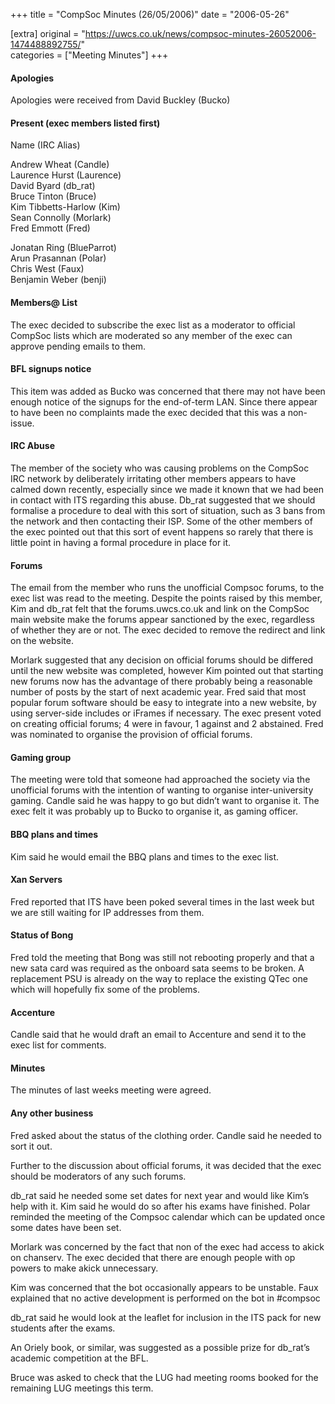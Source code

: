 +++
title = "CompSoc Minutes (26/05/2006)"
date = "2006-05-26"

[extra]
original = "https://uwcs.co.uk/news/compsoc-minutes-26052006-1474488892755/"    
categories = ["Meeting Minutes"]
+++

#### Apologies

Apologies were received from David Buckley (Bucko)

#### Present (exec members listed first)

Name (IRC Alias)

Andrew Wheat (Candle)  
Laurence Hurst (Laurence)  
David Byard (db\_rat)  
Bruce Tinton (Bruce)  
Kim Tibbetts-Harlow (Kim)  
Sean Connolly (Morlark)  
Fred Emmott (Fred)

Jonatan Ring (BlueParrot)  
Arun Prasannan (Polar)  
Chris West (Faux)  
Benjamin Weber (benji)

#### Members@ List

The exec decided to subscribe the exec list as a moderator to official CompSoc lists which are moderated so any member of the exec can approve pending emails to them.

#### BFL signups notice

This item was added as Bucko was concerned that there may not have been enough notice of the signups for the end-of-term LAN. Since there appear to have been no complaints made the exec decided that this was a non-issue.

#### IRC Abuse

The member of the society who was causing problems on the CompSoc IRC network by deliberately irritating other members appears to have calmed down recently, especially since we made it known that we had been in contact with ITS regarding this abuse. Db\_rat suggested that we should formalise a procedure to deal with this sort of situation, such as 3 bans from the network and then contacting their ISP. Some of the other members of the exec pointed out that this sort of event happens so rarely that there is little point in having a formal procedure in place for it.

#### Forums

The email from the member who runs the unofficial Compsoc forums, to the exec list was read to the meeting. Despite the points raised by this member, Kim and db\_rat felt that the forums.uwcs.co.uk and link on the CompSoc main website make the forums appear sanctioned by the exec, regardless of whether they are or not. The exec decided to remove the redirect and link on the website.

Morlark suggested that any decision on official forums should be differed until the new website was completed, however Kim pointed out that starting new forums now has the advantage of there probably being a reasonable number of posts by the start of next academic year. Fred said that most popular forum software should be easy to integrate into a new website, by using server-side includes or iFrames if necessary. The exec present voted on creating official forums; 4 were in favour, 1 against and 2 abstained. Fred was nominated to organise the provision of official forums.

#### Gaming group

The meeting were told that someone had approached the society via the unofficial forums with the intention of wanting to organise inter-university gaming. Candle said he was happy to go but didn’t want to organise it. The exec felt it was probably up to Bucko to organise it, as gaming officer.

#### BBQ plans and times

Kim said he would email the BBQ plans and times to the exec list.

#### Xan Servers

Fred reported that ITS have been poked several times in the last week but we are still waiting for IP addresses from them.

#### Status of Bong

Fred told the meeting that Bong was still not rebooting properly and that a new sata card was required as the onboard sata seems to be broken. A replacement PSU is already on the way to replace the existing QTec one which will hopefully fix some of the problems.

#### Accenture

Candle said that he would draft an email to Accenture and send it to the exec list for comments.

#### Minutes

The minutes of last weeks meeting were agreed.

#### Any other business

Fred asked about the status of the clothing order. Candle said he needed to sort it out.

Further to the discussion about official forums, it was decided that the exec should be moderators of any such forums.

db\_rat said he needed some set dates for next year and would like Kim’s help with it. Kim said he would do so after his exams have finished. Polar reminded the meeting of the Compsoc calendar which can be updated once some dates have been set.

Morlark was concerned by the fact that non of the exec had access to akick on chanserv. The exec decided that there are enough people with op powers to make akick unnecessary.

Kim was concerned that the bot occasionally appears to be unstable. Faux explained that no active development is performed on the bot in \#compsoc

db\_rat said he would look at the leaflet for inclusion in the ITS pack for new students after the exams.

An Oriely book, or similar, was suggested as a possible prize for db\_rat’s academic competition at the BFL.

Bruce was asked to check that the LUG had meeting rooms booked for the remaining LUG meetings this term.

